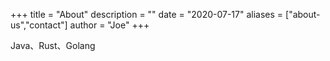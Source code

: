 +++
title = "About"
description = ""
date = "2020-07-17"
aliases = ["about-us","contact"]
author = "Joe"
+++

Java、Rust、Golang



